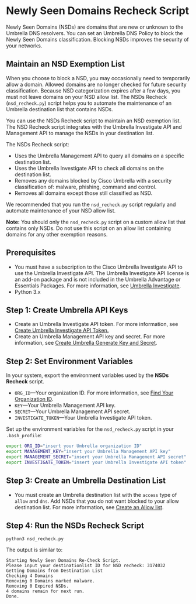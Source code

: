 # Newly Seen Domains Recheck Script

Newly Seen Domains (NSDs) are domains that are new or unknown to the Umbrella DNS resolvers. You can set an Umbrella DNS Policy to block the Newly Seen Domains classification. Blocking NSDs improves the security of your networks.

## Maintain an NSD Exemption List

When you choose to block a NSD, you may occasionally need to temporarily allow a domain. Allowed domains are no longer checked for future security classification. Because NSD categorization expires after a few days, you must not leave domains on your NSD allow list. The NSDs Recheck (`nsd_recheck.py`) script helps you to automate the maintenance of an Umbrella destination list that contains NSDs.

You can use the NSDs Recheck script to maintain an NSD exemption list. The NSD Recheck script integrates with the Umbrella Investigate API and Management API to manage the NSDs in your destination list. 

The NSDs Recheck script:

* Uses the Umbrella Management API to query all domains on a specific destination list.
* Uses the Umbrella Investigate API to check all domains on the destination list.
* Removes any domains blocked by Cisco Umbrella with a security classification of: malware, phishing, command and control.
* Removes all domains except those still classified as NSD.

We recommended that you run the `nsd_recheck.py` script regularly and automate maintenance of your NSD allow list.

**Note:** You should only the `nsd_recheck.py` script on a custom allow list that contains only NSDs. Do not use this script on an allow list containing domains for any other exemption reasons.

## Prerequisites

* You must have a subscription to the Cisco Umbrella Investigate API to use the Umbrella Investigate API.
The Umbrella Investigate API license is an add-on package and is not included in the Umbrella Advantage or Essentials Packages. For more information, see [Umbrella Investigate](https://umbrella.cisco.com/products/umbrella-investigate).
* Python 3.x

## Step 1: Create Umbrella API Keys

* Create an Umbrella Investigate API token. For more information, see [Create Umbrella Investigate API Token.](https://developer.cisco.com/docs/cloud-security/#!investigate-getting-started)
* Create an Umbrella Management API key and secret. For more information, see [Create Umbrella Generate Key and Secret](https://developer.cisco.com/docs/cloud-security/#!getting-started-overview).

## Step 2: Set Environment Variables

In your system, export the environment variables used by the **NSDs Recheck** script.

* `ORG_ID`—Your organization ID. For more information, see [Find Your Organization ID](https://developer.cisco.com/docs/cloud-security/#!getting-started-overview/get-organization-information).
* `KEY`—Your Umbrella Management API key.
* `SECRET`—Your Umbrella Management API secret.
* `INVESTIGATE_TOKEN`—Your Umbrella Investigate API token.

Set up the environment variables for the `nsd_recheck.py` script in your `.bash_profile`:

```bash
export ORG_ID="insert your Umbrella organization ID"
export MANAGEMENT_KEY="insert your Umbrella Management API key"
export MANAGEMENT_SECRET="insert your Umbrella Management API secret"
export INVESTIGATE_TOKEN="insert your Umbrella Investigate API token"
```

## Step 3: Create an Umbrella Destination List

* You must create an Umbrella destination list with the `access` type of `allow` and `dns`. Add NSDs that you do not want blocked to your allow destination list. For more information, see [Create an Allow list](https://docs.umbrella.com/deployment-umbrella/docs/add-a-new-destination-list).


<!--
* Umbrella NSD Allow List 
[Destination ID](https://developer.cisco.com/docs/cloud-security/#!destination-lists/get-destination-lists)
-->

## Step 4: Run the NSDs Recheck Script

```shell
python3 nsd_recheck.py
```

The output is similar to:

```commandline
Starting Newly Seen Domains Re-Check Script.
Please input your destinationlist ID for NSD recheck: 3174032
Getting Domains from Destination List
Checking 4 Domains
Removing 0 Domains marked malware.
Removing 0 Expired NSDs.
4 domains remain for next run.
Done.
```
